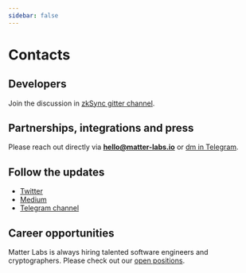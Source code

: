 ```yaml
---
sidebar: false
---
```


# Contacts

## Developers

Join the discussion in [zkSync gitter channel](https://gitter.im/zksync/community).


## Partnerships, integrations and press

Please reach out directly via **hello@matter-labs.io** or [dm in Telegram](https://t.me/herrmit).

## Follow the updates

- [Twitter](https://twitter.com/the_matter_labs)
- [Medium](https://medium.com/matter-labs)
- [Telegram channel](https://t.me/zksync)

## Career opportunities

Matter Labs is always hiring talented software engineers and cryptographers. Please check out our [open positions](https://medium.com/matter-labs/software-engineering-jobs-at-matter-labs-c456d01b2a02).
